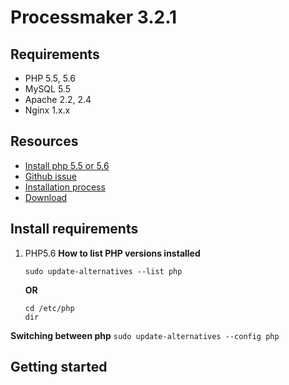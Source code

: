 # Processmaker 3.2.1

## Requirements
 - PHP 5.5, 5.6
 - MySQL 5.5
 - Apache 2.2, 2.4
 - Nginx 1.x.x

## Resources
 - [Install php 5.5 or 5.6](https://gist.github.com/fernandoaleman/f77c310a5a81a7cb728637b8d8ee17b4)
 - [Github issue](https://github.com/tomolimo/processmaker/issues/33)
 - [Installation process](https://github.com/tomolimo/processmaker-server/wiki/ProcessMaker-server-installation)
 - [Download](https://github.com/tomolimo/processmaker-server/releases/tag/3.0.1.8-RE-1.6)

## Install requirements
1. PHP5.6
**How to list PHP versions installed**
    ```
    sudo update-alternatives --list php
    ```
    **OR**
    ```
    cd /etc/php
    dir
    ```
**Switching between php**
    ```
    sudo update-alternatives --config php
    ```

## Getting started
